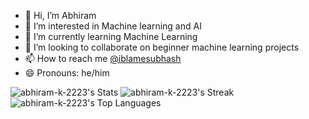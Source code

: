 - 👋 Hi, I’m Abhiram
- 👀 I’m interested in Machine learning and AI 
- 🌱 I’m currently learning Machine Learning
- 💞️ I’m looking to collaborate on beginner machine learning projects
- 📫 How to reach me [@iblamesubhash](https://www.instagram.com/iblamesubhash/)
- 😄 Pronouns: he/him

![abhiram-k-2223's Stats](https://github-readme-stats.vercel.app/api?username=abhiram-k-2223&theme=gotham&show_icons=true&hide_border=true&count_private=true)
![abhiram-k-2223's Streak](https://github-readme-streak-stats.herokuapp.com/?user=abhiram-k-2223&theme=gotham&hide_border=true)
![abhiram-k-2223's Top Languages](https://github-readme-stats.vercel.app/api/top-langs/?username=abhiram-k-2223&theme=gotham&show_icons=true&hide_border=true&layout=compact)
